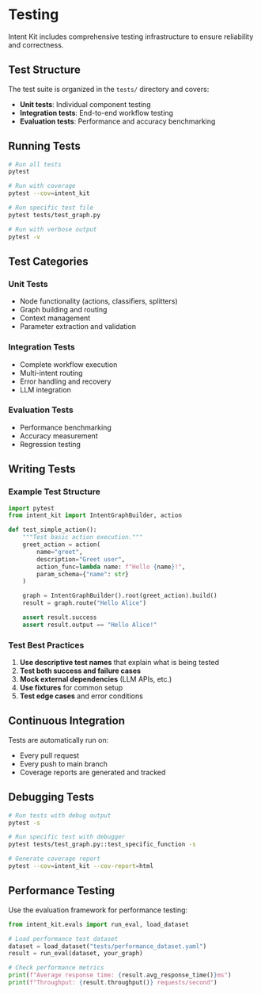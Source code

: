 # Testing

Intent Kit includes comprehensive testing infrastructure to ensure reliability and correctness.

## Test Structure

The test suite is organized in the `tests/` directory and covers:

- **Unit tests**: Individual component testing
- **Integration tests**: End-to-end workflow testing
- **Evaluation tests**: Performance and accuracy benchmarking

## Running Tests

```bash
# Run all tests
pytest

# Run with coverage
pytest --cov=intent_kit

# Run specific test file
pytest tests/test_graph.py

# Run with verbose output
pytest -v
```

## Test Categories

### Unit Tests
- Node functionality (actions, classifiers, splitters)
- Graph building and routing
- Context management
- Parameter extraction and validation

### Integration Tests
- Complete workflow execution
- Multi-intent routing
- Error handling and recovery
- LLM integration

### Evaluation Tests
- Performance benchmarking
- Accuracy measurement
- Regression testing

## Writing Tests

### Example Test Structure

```python
import pytest
from intent_kit import IntentGraphBuilder, action

def test_simple_action():
    """Test basic action execution."""
    greet_action = action(
        name="greet",
        description="Greet user",
        action_func=lambda name: f"Hello {name}!",
        param_schema={"name": str}
    )

    graph = IntentGraphBuilder().root(greet_action).build()
    result = graph.route("Hello Alice")

    assert result.success
    assert result.output == "Hello Alice!"
```

### Test Best Practices

1. **Use descriptive test names** that explain what is being tested
2. **Test both success and failure cases**
3. **Mock external dependencies** (LLM APIs, etc.)
4. **Use fixtures** for common setup
5. **Test edge cases** and error conditions

## Continuous Integration

Tests are automatically run on:
- Every pull request
- Every push to main branch
- Coverage reports are generated and tracked

## Debugging Tests

```bash
# Run tests with debug output
pytest -s

# Run specific test with debugger
pytest tests/test_graph.py::test_specific_function -s

# Generate coverage report
pytest --cov=intent_kit --cov-report=html
```

## Performance Testing

Use the evaluation framework for performance testing:

```python
from intent_kit.evals import run_eval, load_dataset

# Load performance test dataset
dataset = load_dataset("tests/performance_dataset.yaml")
result = run_eval(dataset, your_graph)

# Check performance metrics
print(f"Average response time: {result.avg_response_time()}ms")
print(f"Throughput: {result.throughput()} requests/second")
```
